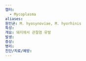 ```yaml
---
챕터:
  - Mycoplasma
aliases: 
원인균: M. hyosynoviae, M. hyorhinis
특성: 
개요: 돼지에서 관절염 유발
발생: 
증상: 
병리: 
진단/치료/예방: 
---
```

